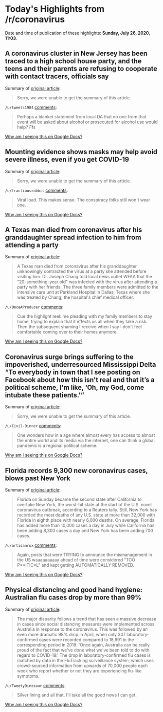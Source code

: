 # Today's Highlights from /r/coronavirus

Date and time of publication of these highlights: **Sunday, July 26, 2020, 11:03**.

## A coronavirus cluster in New Jersey has been traced to a high school house party, and the teens and their parents are refusing to cooperate with contact tracers, officials say

Summary of [original article](https://www.insider.com/new-jersey-coronavirus-cluster-high-school-party-teens-not-cooperating-2020-7):

> Sorry, we were unable to get the summary of this article.

`/u/tweets1984` [comments](https://www.reddit.com/r/Coronavirus/comments/hy1sz4/a_coronavirus_cluster_in_new_jersey_has_been/):

> Perhaps a blanket statement from local DA that no one from that event will be asked about alcohol or prosecuted for alcohol use would help?  Ffs

[Why am I seeing this on Google Docs?](https://docs.google.com/document/d/1Dc6We63vOXIZsc0op-Bt4abqkYjXzOigalQqFxmvvbM/edit?usp=sharing)

## Mounting evidence shows masks may help avoid severe illness, even if you get COVID-19

Summary of [original article](https://fox6now.com/2020/07/25/mounting-evidence-shows-masks-may-help-avoid-severe-illness-even-if-you-get-covid-19/):

> Sorry, we were unable to get the summary of this article.

`/u/fractiousrabbit` [comments](https://www.reddit.com/r/Coronavirus/comments/hy7cs1/mounting_evidence_shows_masks_may_help_avoid/):

> Viral load. This makes sense. The conspiracy folks still won't wear one.

[Why am I seeing this on Google Docs?](https://docs.google.com/document/d/1Dc6We63vOXIZsc0op-Bt4abqkYjXzOigalQqFxmvvbM/edit?usp=sharing)

## A Texas man died from coronavirus after his granddaughter spread infection to him from attending a party

Summary of [original article](https://www.msn.com/en-us/health/medical/a-texas-man-died-from-coronavirus-after-his-granddaughter-spread-infection-to-him-from-attending-a-party/ar-BB17bSdJ?li=BBnba9O):

> A Texas man died from coronavirus after his granddaughter unknowingly contracted the virus at a party she attended before visiting him. Dr. Joseph Chang told local news outlet WFAA that the "20-something-year old" was infected with the virus after attending a party with her friends. The three family members were admitted to the intensive care unit at Parkland Hospital in Dallas, Texas where she was treated by Chang, the hospital's chief medical officer.

`/u/OnceAProducer` [comments](https://www.reddit.com/r/Coronavirus/comments/hy07jk/a_texas_man_died_from_coronavirus_after_his/):

> Cue the highlight reel: me pleading with my family members to stay home, trying to explain that it effects us all when they take a risk. Then the subsequent shaming I receive when I say I don't feel comfortable coming over to their homes anymore.

[Why am I seeing this on Google Docs?](https://docs.google.com/document/d/1Dc6We63vOXIZsc0op-Bt4abqkYjXzOigalQqFxmvvbM/edit?usp=sharing)

## Coronavirus surge brings suffering to the impoverished, underresourced Mississippi Delta “To everybody in town that I see posting on Facebook about how this isn't real and that it’s a political scheme, I'm like, ‘Oh, my God, come intubate these patients.'”

Summary of [original article](https://www.nbcnews.com/news/us-news/coronavirus-surge-brings-suffering-impoverished-underresourced-mississippi-delta-n1234098?cid=sm_npd_ms_fb_ma):

> Sorry, we were unable to get the summary of this article.

`/u/Civil-Dinner` [comments](https://www.reddit.com/r/Coronavirus/comments/hy6zbk/coronavirus_surge_brings_suffering_to_the/):

> One wonders how in a age where almost every has access to almost the entire world and its media via the internet, one can think a global pandemic is a regional political scheme.

[Why am I seeing this on Google Docs?](https://docs.google.com/document/d/1Dc6We63vOXIZsc0op-Bt4abqkYjXzOigalQqFxmvvbM/edit?usp=sharing)

## Florida records 9,300 new coronavirus cases, blows past New York

Summary of [original article](https://www.reuters.com/article/us-health-coronavirus-usa/florida-records-9300-new-coronavirus-cases-blows-past-new-york-idUSKCN24R0IH):

> Florida on Sunday became the second state after California to overtake New York, the worst-hit state at the start of the U.S. novel coronavirus outbreak, according to a Reuters tally. Still, New York has recorded the most deaths of any U.S. state at more than 32,000 with Florida in eighth place with nearly 6,000 deaths. On average, Florida has added more than 10,000 cases a day in July while California has been adding 8,300 cases a day and New York has been adding 700 cases.

`/u/artisanrox` [comments](https://www.reddit.com/r/Coronavirus/comments/hy8p81/florida_records_9300_new_coronavirus_cases_blows/):

> Again, posts that were TRYING to announce the mismanagement in the US waaaaaaaaay ahead of time were considered "TOO P**ITIC*L" and kept getting AUTOMATICALLY REMOVED.

[Why am I seeing this on Google Docs?](https://docs.google.com/document/d/1Dc6We63vOXIZsc0op-Bt4abqkYjXzOigalQqFxmvvbM/edit?usp=sharing)

## Physical distancing and good hand hygiene: Australian flu cases drop by more than 99%

Summary of [original article](https://www1.racgp.org.au/newsgp/clinical/physical-distancing-and-good-hand-hygiene-australi):

> The major disparity follows a trend that has seen a massive decrease in cases since social distancing measures were implemented across Australia in response to the coronavirus. This was followed by an even more dramatic 98% drop in April, when only 307 laboratory-confirmed cases were recorded compared to 18,691 in the corresponding period in 2019. 'Once again, Australia can be really proud of the fact that we've done what we've been told to do with regard to COVID-19.' The drop in laboratory-confirmed flu cases is matched by data in the FluTracking surveillance system, which uses crowd-sourced information from upwards of 70,000 people each week who report whether or not they are experiencing flu-like symptoms.

`/u/TweetyDinosaur` [comments](https://www.reddit.com/r/Coronavirus/comments/hy4gt9/physical_distancing_and_good_hand_hygiene/):

> Silver lining and all that. I'll take all the good news I can get.

[Why am I seeing this on Google Docs?](https://docs.google.com/document/d/1Dc6We63vOXIZsc0op-Bt4abqkYjXzOigalQqFxmvvbM/edit?usp=sharing)

